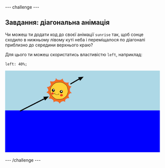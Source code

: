 \--- challenge \---

## Завдання: діагональна анімація

Чи можеш ти додати код до своєї анімації `sunrise` так, щоб сонце сходило в нижньому лівому куті неба і переміщалося по діагоналі приблизно до середини верхнього краю?

Для цього ти можеш скористатись властивістю `left`, наприклад:

    left: 40%;
    

![screenshot](images/sunrise-left.png)

\--- /challenge \---